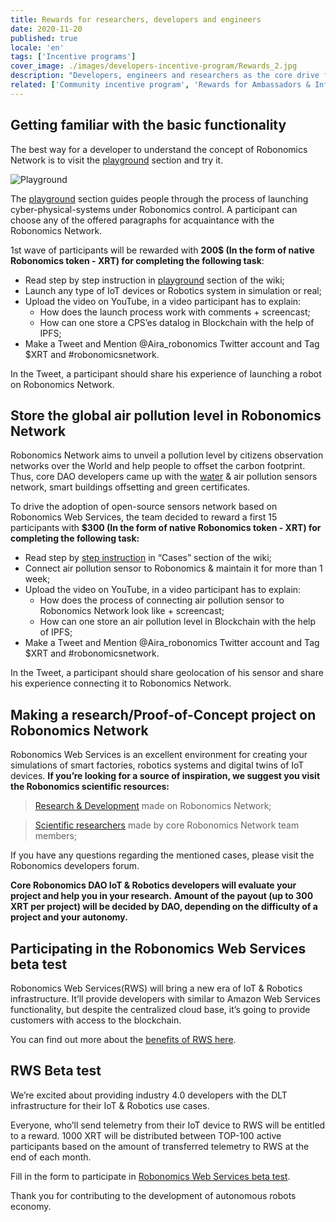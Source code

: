 ```yaml
---
title: Rewards for researchers, developers and engineers
date: 2020-11-20
published: true
locale: 'en'
tags: ['Incentive programs']
cover_image: ./images/developers-incentive-program/Rewards_2.jpg
description: "Developers, engineers and researchers as the core drive force of the robotics industry get rewards for research and development activities based on Robonomics Network. Core Robonomics DAO developers allocated 5000 XRT for incentivising community."
related: ['Community incentive program', 'Rewards for Ambassadors & Influencers']
---
```


## Getting familiar with the basic functionality

The best way for a developer to understand the concept of Robonomics Network is to visit the [playground](https://wiki.robonomics.network/docs/create-account-in-dapp/) section and try it.

![Playground](./images/developers-incentive-program/wiki-instruction.gif)

The [playground](https://wiki.robonomics.network/docs/create-account-in-dapp/) section guides people through the process of launching cyber-physical-systems under Robonomics control. A participant can choose any of the offered paragraphs for acquaintance with the Robonomics Network.

1st wave of participants will be rewarded with **200$ (In the form of native Robonomics token - XRT) for completing the following task**:

* Read step by step instruction in [playground](https://wiki.robonomics.network/docs/create-account-in-dapp/) section of the wiki;
* Launch any type of IoT devices or Robotics system in simulation or real;
* Upload the video on YouTube, in a video participant has to explain:
    * How does the launch process work with comments + screencast;
    * How can one store a CPS’es datalog in Blockchain with the help of IPFS;
* Make a Tweet and Mention @Aira_robonomics Twitter account and Tag $XRT and #robonomicsnetwork.

In the Tweet, a participant should share his experience of launching a robot on Robonomics Network.

## Store the global air pollution level in Robonomics Network

Robonomics Network aims to unveil a pollution level by citizens observation networks over the World and help people to offset the carbon footprint. Thus, core DAO developers came up with the [water](https://www.frontiersin.org/articles/10.3389/frobt.2020.00070/full) & air pollution sensors network, smart buildings offsetting and green certificates.

To drive the adoption of open-source sensors network based on Robonomics Web Services, the team decided to reward a first 15 participants with **$300 (In the form of native Robonomics token - XRT) for completing the following task:**

* Read step by [step instruction](https://wiki.robonomics.network/docs/connect-sensor-to-robonomics/) in “Cases” section of the wiki;
* Connect air pollution sensor to Robonomics & maintain it for more than 1 week;
* Upload the video on YouTube, in a video participant has to explain:
   * How does the process of connecting air pollution sensor to Robonomics Network look like + screencast;
   * How can one store an air pollution level in Blockchain with the help of IPFS;
* Make a Tweet and Mention @Aira_robonomics Twitter account and Tag $XRT and #robonomicsnetwork.

In the Tweet, a participant should share geolocation of his sensor and share his experience connecting it to Robonomics Network.

## Making a research/Proof-of-Concept project on Robonomics Network

Robonomics Web Services is an excellent environment for creating your simulations of smart factories, robotics systems and digital twins of IoT devices.
**If you’re looking for a source of inspiration, we suggest you visit the Robonomics scientific resources:**

> [Research & Development](https://wiki.robonomics.network/docs/r-and-d-based-on-robonomics-network/) made on Robonomics Network;

> [Scientific researchers](https://robonomics.network/community#science) made by core Robonomics Network team members;

If you have any questions regarding the mentioned cases, please visit the Robonomics developers forum.

**Core Robonomics DAO IoT & Robotics developers will evaluate your project and help you in your research.** 
**Amount of the payout (up to 300 XRT per project) will be decided by DAO, depending on the difficulty of a project and your autonomy.**

## Participating in the Robonomics Web Services beta test

Robonomics Web Services(RWS) will bring a new era of IoT & Robotics infrastructure. 
It’ll provide developers with similar to Amazon Web Services functionality, but despite the centralized cloud base, it’s going to provide customers with access to the blockchain.

You can find out more about the [benefits of RWS here](https://blog.aira.life/robonomics-web-services-and-rws-token-intro-d730ab50ad42?source=collection_home---4------2-----------------------).

## RWS Beta test

We’re excited about providing industry 4.0 developers with the DLT infrastructure for their IoT & Robotics use cases.

Everyone, who’ll send telemetry from their IoT device to RWS will be entitled to a reward.
1000 XRT will be distributed between TOP-100 active participants based on the amount of transferred telemetry to RWS at the end of each month.

Fill in the form to participate in [Robonomics Web Services beta test](https://share.hsforms.com/1rlIfFL6ZSriaOjtf4NAGPw535vx).

Thank you for contributing to the development of autonomous robots economy.
